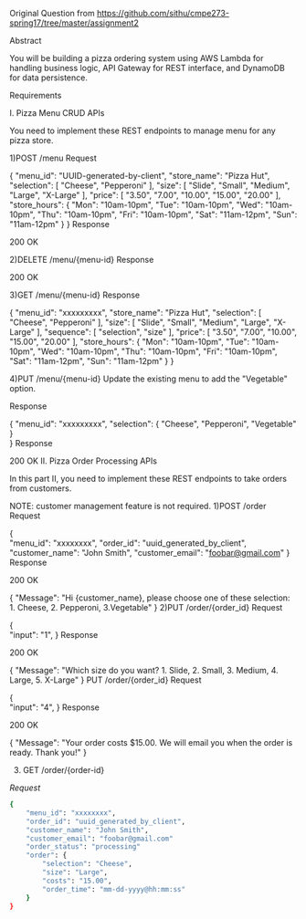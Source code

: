 Original Question from https://github.com/sithu/cmpe273-spring17/tree/master/assignment2

Abstract

You will be building a pizza ordering system using AWS Lambda for handling business logic, API Gateway for REST interface, and DynamoDB for data persistence.

Requirements

I. Pizza Menu CRUD APIs

You need to implement these REST endpoints to manage menu for any pizza store.

1)POST /menu
Request

{
    "menu_id": "UUID-generated-by-client",
    "store_name": "Pizza Hut",
    "selection": [
        "Cheese",
        "Pepperoni"
    ],
    "size": [
        "Slide", "Small", "Medium", "Large", "X-Large"
    ],
    "price": [
        "3.50", "7.00", "10.00", "15.00", "20.00"
    ],
    "store_hours": {
        "Mon": "10am-10pm",
        "Tue": "10am-10pm",
        "Wed": "10am-10pm",
        "Thu": "10am-10pm",
        "Fri": "10am-10pm",
        "Sat": "11am-12pm",
        "Sun": "11am-12pm"
    }
}
Response

200 OK

2)DELETE /menu/{menu-id}
Response

200 OK

3)GET /menu/{menu-id}
Response

{
    "menu_id": "xxxxxxxxx",
    "store_name": "Pizza Hut",
    "selection": [ 
        "Cheese",
        "Pepperoni"
    ],
    "size": [
        "Slide", "Small", "Medium", "Large", "X-Large"
    ],
    "sequence": [
        "selection",
        "size"
    ],
    "price": [
        "3.50", "7.00", "10.00", "15.00", "20.00"
    ],
    "store_hours": {
        "Mon": "10am-10pm",
        "Tue": "10am-10pm",
        "Wed": "10am-10pm",
        "Thu": "10am-10pm",
        "Fri": "10am-10pm",
        "Sat": "11am-12pm",
        "Sun": "11am-12pm"
    }
}

4)PUT /menu/{menu-id}
Update the existing menu to add the "Vegetable" option.

Response

{
    "menu_id": "xxxxxxxxx",
    "selection": { 
        "Cheese",
        "Pepperoni",
        "Vegetable"
    }   
}
Response

200 OK
II. Pizza Order Processing APIs

In this part II, you need to implement these REST endpoints to take orders from customers.

NOTE: customer management feature is not required.
1)POST /order
Request

{   
    "menu_id": "xxxxxxxx",
    "order_id": "uuid_generated_by_client",
    "customer_name": "John Smith",
    "customer_email": "foobar@gmail.com"
}
Response

200 OK

{
    "Message": "Hi {customer_name}, please choose one of these selection:  1. Cheese, 2. Pepperoni, 3.Vegetable"
}
2)PUT /order/{order_id}
Request

{   
    "input": "1",
}
Response

200 OK

{
    "Message": "Which size do you want? 1. Slide, 2. Small, 3. Medium, 4. Large, 5. X-Large"
}
PUT /order/{order_id}
Request

{   
    "input": "4",
}
Response

200 OK

{
    "Message": "Your order costs $15.00. We will email you when the order is ready. Thank you!"
}

3) GET /order/{order-id}

_Request_

```sh
{   
    "menu_id": "xxxxxxxx",
    "order_id": "uuid_generated_by_client",
    "customer_name": "John Smith",
    "customer_email": "foobar@gmail.com"
    "order_status": "processing"
    "order": {
        "selection": "Cheese",
        "size": "Large",
        "costs": "15.00",
        "order_time": "mm-dd-yyyy@hh:mm:ss"
    }
}
